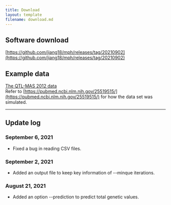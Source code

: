 ```yaml
---
title: Download
layout: template
filename: download.md
---
```


## Software download
[https://github.com/jiang18/mph/releases/tag/20210902](https://github.com/jiang18/mph/releases/tag/20210902)

## Example data
[The QTL-MAS 2012 data](https://github.com/jiang18/mph/raw/main/QTL-MAS-2012.zip)  
Refer to [https://pubmed.ncbi.nlm.nih.gov/25519515/](https://pubmed.ncbi.nlm.nih.gov/25519515/) for how the data set was simulated.

---

## Update log
### September 6, 2021
- Fixed a bug in reading CSV files.

### September 2, 2021
- Added an output file to keep key information of --minque iterations.

### August 21, 2021
- Added an option --prediction to predict total genetic values.
